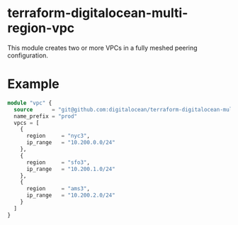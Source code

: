 # terraform-digitalocean-multi-region-vpc
This module creates two or more VPCs in a fully meshed peering configuration.

# Example
```terraform
module "vpc" {
  source      = "git@github.com:digitalocean/terraform-digitalocean-multi-region-vpc.git"
  name_prefix = "prod"
  vpcs = [
    {
      region     = "nyc3",
      ip_range   = "10.200.0.0/24"
    },
    {
      region     = "sfo3",
      ip_range   = "10.200.1.0/24"
    },
    {
      region     = "ams3",
      ip_range   = "10.200.2.0/24"
    }
  ]
}
```


